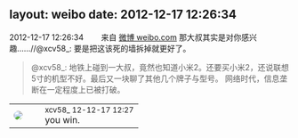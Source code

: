 layout: weibo
date: 2012-12-17 12:26:34
---
<meta name="referrer" content="no-referrer" />

2012-12-17 12:26:34  &nbsp;&nbsp;&nbsp;&nbsp;&nbsp;&nbsp; 来自 <a href="http://weibo.com/" rel="nofollow">微博 weibo.com</a>
那大叔其实是对你感兴趣……//@xcv58_: 要是把这该死的墙拆掉就更好了。
>  @xcv58_: 地铁上碰到一大叔，竟然也知道小米2。还要买小米2，还说联想5寸的机型不好。最后又一块聊了其他几个牌子与型号。  网络时代，信息垄断在一定程度上已被打破。 ​​​

<table style="width: 100%;">
  <tr>
    <td style="width: 40px;"><img style="border-radius:50%" src="https://tva3.sinaimg.cn/crop.0.0.1242.1242.50/801f7e9ajw8f3peekcgoqj20yi0yidg9.jpg?KID=imgbed,tva&Expires=1624465746&ssig=0z50lzkiQX"></td>
    <td colspan="2"><small>xcv58_ 12-12-17 12:27</small><br/>you win.</td>
  </tr>
</table>
